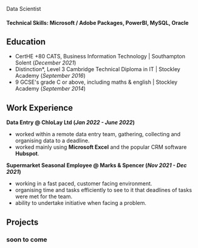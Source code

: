 Data Scientist

#### Technical Skills: Microsoft / Adobe Packages, PowerBI, MySQL, Oracle

## Education						       		
- CertHE +80 CATS, Business Information  Technology	| Southampton Solent (_December 2021_)	 			        		
- Distinction*, Level 3 Cambridge Technical Diploma in IT | Stockley Academy (_September 2016_)
- 9 GCSE's grade C or above, including maths & english | Stockley Academy (_September 2014_)

## Work Experience
**Data Entry @ ChloLay Ltd (_Jan 2022 - June 2022_)**
- worked within a remote data entry team, gathering, collecting and organising data to a deadline.
- worked mainly using **Microsoft Excel** and the popular CRM software **Hubspot**.

**Supermarket Seasonal Employee @ Marks & Spencer (_Nov 2021 - Dec 2021_)**
- working in a fast paced, customer facing environment.
- organising time and tasks efficiently to see to it that deadlines of tasks were met for the team.
- ability to undertake initiative when facing a problem.

## Projects
### soon to come




